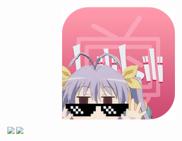 <div align=center><img src="https://github.com/Jon-Millent/getBilibili.Net/blob/master/logo.png?raw=true" ></div>

[![](https://img.shields.io/badge/license-MIT-green.svg)](#)
[![](https://img.shields.io/badge/download-733KB-brightgreen.svg)](https://thisummer.000webhostapp.com/Apps/getBiliBili.zip)
